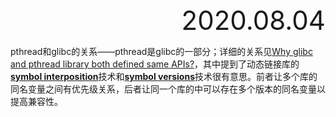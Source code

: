 <div style="text-align:right; font-size:3em;">2020.08.04</div>

pthread和glibc的关系——pthread是glibc的一部分；详细的关系见[Why glibc and pthread library both defined same APIs?](https://stackoverflow.com/questions/11161462/why-glibc-and-pthread-library-both-defined-same-apis)，其中提到了动态链接库的[**symbol interposition**](http://www.airs.com/blog/archives/307)技术和[**symbol versions**](http://sourceware.org/binutils/docs/ld/VERSION.html)技术很有意思。前者让多个库的同名变量之间有优先级关系，后者让同一个库的中可以存在多个版本的同名变量以提高兼容性。